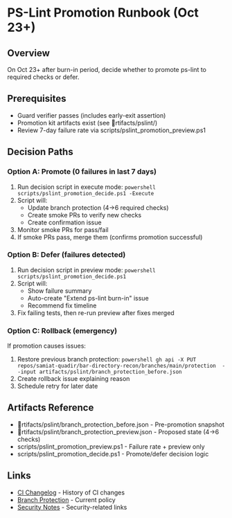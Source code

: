 # PS-Lint Promotion Runbook (Oct 23+)

## Overview
On Oct 23+ after burn-in period, decide whether to promote ps-lint to required checks or defer.

## Prerequisites
- Guard verifier passes (includes early-exit assertion)
- Promotion kit artifacts exist (see rtifacts/pslint/)
- Review 7-day failure rate via scripts/pslint_promotion_preview.ps1

## Decision Paths

### Option A: Promote (0 failures in last 7 days)
1. Run decision script in execute mode:
   `powershell
   scripts/pslint_promotion_decide.ps1 -Execute
   `
2. Script will:
   - Update branch protection (4→6 required checks)
   - Create smoke PRs to verify new checks
   - Create confirmation issue
3. Monitor smoke PRs for pass/fail
4. If smoke PRs pass, merge them (confirms promotion successful)

### Option B: Defer (failures detected)
1. Run decision script in preview mode:
   `powershell
   scripts/pslint_promotion_decide.ps1
   `
2. Script will:
   - Show failure summary
   - Auto-create "Extend ps-lint burn-in" issue
   - Recommend fix timeline
3. Fix failing tests, then re-run preview after fixes merged

### Option C: Rollback (emergency)
If promotion causes issues:
1. Restore previous branch protection:
   `powershell
   gh api -X PUT repos/samiat-quadir/bar-directory-recon/branches/main/protection 
     --input artifacts/pslint/branch_protection_before.json
   `
2. Create rollback issue explaining reason
3. Schedule retry for later date

## Artifacts Reference
- rtifacts/pslint/branch_protection_before.json - Pre-promotion snapshot
- rtifacts/pslint/branch_protection_preview.json - Proposed state (4→6 checks)
- scripts/pslint_promotion_preview.ps1 - Failure rate + preview only
- scripts/pslint_promotion_decide.ps1 - Promote/defer decision logic

## Links
- [CI Changelog](CI_CHANGELOG.md) - History of CI changes
- [Branch Protection](BRANCH-PROTECTION.md) - Current policy
- [Security Notes](../SECURITY_NOTES.md) - Security-related links
